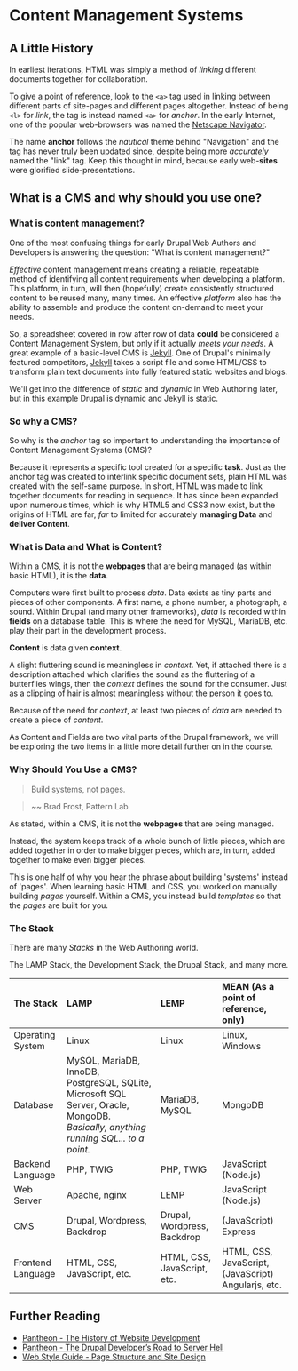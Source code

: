 # Content Management Systems

## A Little History

In earliest iterations, HTML was simply a method of *linking* different documents together for collaboration.

To give a point of reference, look to the ```<a>``` tag used in linking between different parts of site-pages and different pages altogether. Instead of being ```<l>``` for *link*, the tag is instead named ```<a>``` for *anchor*. In the early Internet, one of the popular web-browsers was named the [Netscape Navigator](https://en.wikipedia.org/wiki/Netscape_Navigator "Netscape Navigator").

The name **anchor** follows the *nautical* theme behind "Navigation" and the tag has never truly been updated since, despite being more *accurately* named the "link" tag. Keep this thought in mind, because early web-**sites** were glorified slide-presentations.

## What is a CMS and why should you use one?

### What is content management?

One of the most confusing things for early Drupal Web Authors and Developers is answering the question: "What is content management?"

*Effective* content management means creating a reliable, repeatable method of identifying all content requirements when developing a platform. This platform, in turn, will then (hopefully) create consistently structured content to be reused many, many times. An effective *platform* also has the ability to assemble and produce the content on-demand to meet your needs.

So, a spreadsheet covered in row after row of data **could** be considered a Content Management System, but only if it actually *meets your needs*. A great example of a basic-level CMS is [Jekyll](https://jekyllrb.com/ "Jekyll"). One of Drupal's minimally featured competitors, [Jekyll](https://jekyllrb.com/ "Jekyll") takes a script file and some HTML/CSS to transform plain text documents into fully featured static websites and blogs.

We'll get into the difference of *static* and *dynamic* in Web Authoring later, but in this example Drupal is dynamic and Jekyll is static.

### So why a CMS?

So why is the *anchor* tag so important to understanding the importance of Content Management Systems (CMS)?

Because it represents a specific tool created for a specific **task**. Just as the anchor tag was created to interlink specific document sets, plain HTML was created with the self-same purpose. In short, HTML was made to link together documents for reading in sequence. It has since been expanded upon numerous times, which is why HTML5 and CSS3 now exist, but the origins of HTML are far, *far* to limited for accurately **managing Data** and **deliver Content**.

### What is Data and What is Content?

Within a CMS, it is not the **webpages** that are being managed (as within basic HTML), it is the **data**.

Computers were first built to process *data*. Data exists as tiny parts and pieces of other components. A first name, a phone number, a photograph, a sound. Within Drupal (and many other frameworks), *data* is recorded within **fields** on a database table. This is where the need for MySQL, MariaDB, etc. play their part in the development process.

**Content** is data given **context**.

A slight fluttering sound is meaningless in *context*. Yet, if attached there is a description attached which clarifies the sound as the fluttering of a butterflies wings, then the *context* defines the sound for the consumer. Just as a clipping of hair is almost meaningless without the person it goes to.

Because of the need for *context*, at least two pieces of *data* are needed to create a piece of *content*.

As Content and Fields are two vital parts of the Drupal framework, we will be exploring the two items in a little more detail further on in the course.

### Why Should You Use a CMS?

> Build systems, not pages.

> ~~ Brad Frost, Pattern Lab

As stated, within a CMS, it is not the **webpages** that are being managed.

Instead, the system keeps track of a whole bunch of little pieces, which are added together in order to make bigger pieces, which are, in turn, added together to make even bigger pieces.

This is one half of why you hear the phrase about building 'systems' instead of 'pages'. When learning basic HTML and CSS, you worked on manually building *pages* yourself. Within a CMS, you instead build *templates* so that the *pages* are built for you.

### The Stack

There are many *Stacks* in the Web Authoring world.

The LAMP Stack, the Development Stack, the Drupal Stack, and many more.

| **The Stack**  | LAMP   | LEMP   | MEAN (As a point of reference, only)   |
| :--- | :--- | :--- | :--- |
| Operating System  | Linux   | Linux   | Linux, Windows   |
| Database  | MySQL, MariaDB, InnoDB, PostgreSQL, SQLite, Microsoft SQL Server, Oracle, MongoDB. *Basically, anything running SQL... to a point.*   | MariaDB, MySQL   | MongoDB   |
| Backend Language  | PHP, TWIG   | PHP, TWIG   | JavaScript (Node.js)   |
| Web Server  | Apache, nginx   | LEMP   | JavaScript (Node.js)   |
| CMS  | Drupal, Wordpress, Backdrop   | Drupal, Wordpress, Backdrop   | (JavaScript) Express   |
| Frontend Language  | HTML, CSS, JavaScript, etc.   | HTML, CSS, JavaScript, etc.   | HTML, CSS, JavaScript, (JavaScript) Angularjs, etc.   |

## Further Reading
* [Pantheon - The History of Website Development](https://pantheon.io/sites/default/files/History-of-Website-Development-Infographic_0.png "Pantheon - The History of Website Development")
* [Pantheon - The Drupal Developer’s Road to Server Hell](https://pantheon.io/sites/default/files/Pantheon-Drupal-Developers-Road-to-Server-Hell-Infographic.jpg "Pantheon - The Drupal Developer’s Road to Server Hell")
* [Web Style Guide - Page Structure and Site Design](http://webstyleguide.com/wsg3/6-page-structure/3-site-design.html "Web Style Guide - Page Structure and Site Design")
